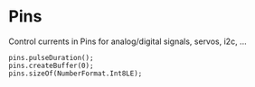 # Pins

Control currents in Pins for analog/digital signals, servos, i2c, ...

```cards
pins.pulseDuration();
pins.createBuffer(0);
pins.sizeOf(NumberFormat.Int8LE);
```
